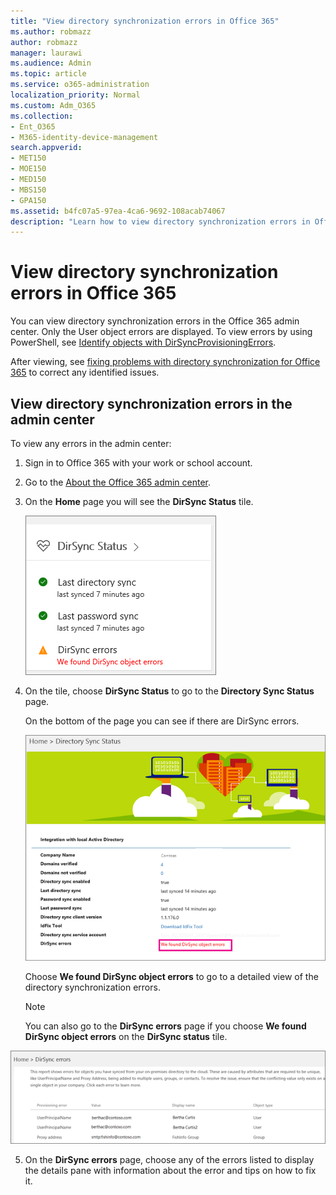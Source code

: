 ```yaml
---
title: "View directory synchronization errors in Office 365"
ms.author: robmazz
author: robmazz
manager: laurawi
ms.audience: Admin
ms.topic: article
ms.service: o365-administration
localization_priority: Normal
ms.custom: Adm_O365
ms.collection:
- Ent_O365
- M365-identity-device-management
search.appverid:
- MET150
- MOE150
- MED150
- MBS150
- GPA150
ms.assetid: b4fc07a5-97ea-4ca6-9692-108acab74067
description: "Learn how to view directory synchronization errors in Office 365 admin center."
---
```


# View directory synchronization errors in Office 365

You can view directory synchronization errors in the Office 365 admin center. Only the User object errors are displayed. To view errors by using PowerShell, see [Identify objects with DirSyncProvisioningErrors](https://docs.microsoft.com/azure/active-directory/hybrid/how-to-connect-syncservice-duplicate-attribute-resiliency).

After viewing, see [fixing problems with directory synchronization for Office 365](fix-problems-with-directory-synchronization.md) to correct any identified issues.
  
## View directory synchronization errors in the admin center

To view any errors in the admin center:
  
1. Sign in to Office 365 with your work or school account. 
    
2. Go to the [About the Office 365 admin center](https://support.office.com/article/758befc4-0888-4009-9f14-0d147402fd23).
    
3. On the **Home** page you will see the **DirSync Status** tile. 
    
    ![The DirSync Status tile in admin center preview](media/060006e9-de61-49d5-8979-e77cda198e71.png)
  
4. On the tile, choose **DirSync Status** to go to the **Directory Sync Status** page. 
    
    On the bottom of the page you can see if there are DirSync errors.
    
    ![On the Directory Sync Status page you can see if there are DirSync object errors](media/882094a3-80d3-4aae-b90b-78b27047974c.png)
  
    Choose **We found DirSync object errors** to go to a detailed view of the directory synchronization errors. 
    
    > [!NOTE]
    > You can also go to the **DirSync errors** page if you choose **We found DirSync object errors** on the **DirSync status** tile. 
  
![DirSync errors page](media/a6e302d4-6be7-4e3a-b4b5-81c5a2c02952.png)
  
5. On the **DirSync errors** page, choose any of the errors listed to display the details pane with information about the error and tips on how to fix it. 
